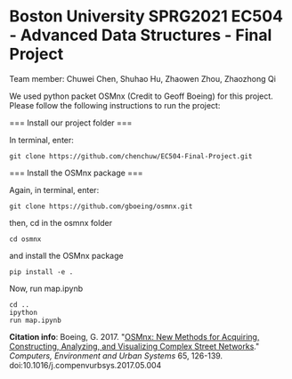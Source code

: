# Boston University SPRG2021 EC504 - Advanced Data Structures - Final Project
Team member: Chuwei Chen, Shuhao Hu, Zhaowen Zhou, Zhaozhong Qi

We used python packet OSMnx (Credit to Geoff Boeing) for this project.
Please follow the following instructions to run the project:

=== Install our project folder ===

In terminal, enter:

```
git clone https://github.com/chenchuw/EC504-Final-Project.git
```

=== Install the OSMnx package ===

Again, in terminal, enter:

```
git clone https://github.com/gboeing/osmnx.git
```

then, cd in the osmnx folder

```
cd osmnx
```

and install the OSMnx package

```
pip install -e .
```

Now, run map.ipynb

```
cd ..
ipython
run map.ipynb
```

**Citation info**: Boeing, G. 2017. "[OSMnx: New Methods for Acquiring, Constructing, Analyzing, and Visualizing Complex Street Networks](https://geoffboeing.com/publications/osmnx-complex-street-networks/)." *Computers, Environment and Urban Systems* 65, 126-139. doi:10.1016/j.compenvurbsys.2017.05.004
